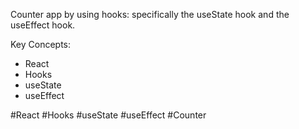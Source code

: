 Counter app by using hooks: specifically the useState hook and the useEffect hook. 




 Key Concepts:

- React
- Hooks
- useState
- useEffect



#React #Hooks #useState #useEffect #Counter

